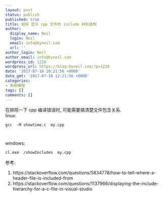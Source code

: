 ```yaml
---
layout: post
status: publish
published: true
title: 如何 显示 cpp 文件的 include 树形结构
author:
  display_name: Neil
  login: Neil
  email: info@byneil.com
  url: ''
author_login: Neil
author_email: info@byneil.com
wordpress_id: 1220
wordpress_url: https://blog.byneil.com/?p=1220
date: '2017-07-18 20:21:56 +0000'
date_gmt: '2017-07-18 12:21:56 +0000'
categories:
- 系统编程
tags: []
comments: []
---
```

<p>在排除一下 cpp 编译错误时, 可能需要搞清楚文件包含关系.<br />
linux:</p>
<pre class="line-numbers prism-highlight" data-start="1"><code class="language-sh">gcc  -M showtime.c  my.cpp

</code></pre>
<p>windows:</p>
<pre class="line-numbers prism-highlight" data-start="1"><code class="language-sh">cl.exe  /showIncludes  my.cpp
</code></pre>
<p>参考:</p>
<ol>
<li>https://stackoverflow.com/questions/5834778/how-to-tell-where-a-header-file-is-included-from</li>
<li>https://stackoverflow.com/questions/1137966/displaying-the-include-hierarchy-for-a-c-file-in-visual-studio</li>
</ol>
